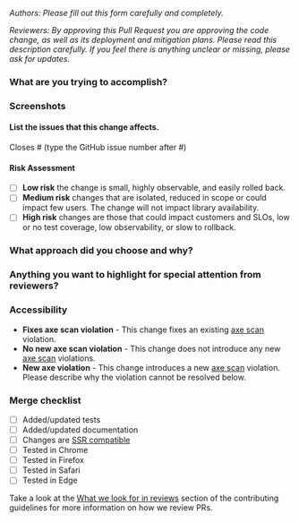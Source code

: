 _Authors: Please fill out this form carefully and completely._

_Reviewers: By approving this Pull Request you are approving the code change, as well as its deployment and mitigation plans._
_Please read this description carefully. If you feel there is anything unclear or missing, please ask for updates._

### What are you trying to accomplish?
<!-- Provide a description of the changes. -->

### Screenshots
<!-- Provide before/after screenshots, videos, or graphs for any visual changes; otherwise, remove this section -->

#### List the issues that this change affects.
<!--Every code change must address _at least 1_ issue. Fixes a bug, completes a task, every change
      should have a corresponding issue listed here. If one does not already exist, create one. -->
      
Closes # (type the GitHub issue number after #)

#### Risk Assessment
  <!-- Please select from one of the following and detail why this level was chosen -->

- [ ] **Low risk** the change is small, highly observable, and easily rolled back.
- [ ] **Medium risk** changes that are isolated, reduced in scope or could impact few users. The change will not impact library availability.
- [ ] **High risk** changes are those that could impact customers and SLOs, low or no test coverage, low observability, or slow to rollback.

### What approach did you choose and why?
<!-- This section is a place for you to describe your thought process in making these changes.
     List any tradeoffs you made to take on or pay down tech debt.
     Identify any work you did to mitigate risk.
     Describe any alternative approaches you considered and why you discarded them. -->

### Anything you want to highlight for special attention from reviewers?
<!-- This is your chance to identify remaining risks and confess any uncertainties you may have about the correctness of the changes.
     Highlight anything on which you would like a second (or third) opinion.
     Keep in mind how many component uses cases may be affected by your changes when assessing risk. -->

### Accessibility
<!--
  You may remove this section and the "Accessibility" heading above _only_ if the changes in this pull request do not impact UI. Delete all those that don't apply.
  If there are any accessibility-related updates, please describe them here.
-->
* **Fixes axe scan violation** - This change fixes an existing [axe scan](https://thehub.github.com/epd/engineering/dev-practicals/frontend/accessibility/readiness-routine/development/#axe-scans) violation.
* **No new axe scan violation** - This change does not introduce any new [axe scan](https://thehub.github.com/epd/engineering/dev-practicals/frontend/accessibility/readiness-routine/development/#axe-scans) violations.
* **New axe violation** - This change introduces a new [axe scan](https://thehub.github.com/epd/engineering/dev-practicals/frontend/accessibility/readiness-routine/development/#axe-scans) violation. Please describe why the violation cannot be resolved below.

### Merge checklist

- [ ] Added/updated tests
- [ ] Added/updated documentation
- [ ] Changes are [SSR compatible](https://github.com/primer/react/blob/main/contributor-docs/CONTRIBUTING.md#ssr-compatibility)
- [ ] Tested in Chrome
- [ ] Tested in Firefox
- [ ] Tested in Safari
- [ ] Tested in Edge

Take a look at the [What we look for in reviews](https://github.com/primer/react/blob/main/contributor-docs/CONTRIBUTING.md#what-we-look-for-in-reviews) section of the contributing guidelines for more information on how we review PRs.
